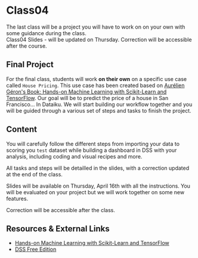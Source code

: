 # Class04

The last class will be a project you will have to work on on your own with some guidance during the class.  
Class04 Slides - will be updated on Thursday. Correction will be accessible after the course.  

## Final Project  

For the final class, students will work **on their own** on a specific use case called `House Pricing`. This use case has been created based on [Aurélien Géron's Book: Hands-on Machine Learning with Scikit-Learn and TensorFlow](https://github.com/ageron/handson-ml). Our goal will be to predict the price of a house in San Francisco... In Dataiku. We will start building our workflow together and you will be guided through a various set of steps and tasks to finish the project.  

## Content 

You will carefully follow the different steps from importing your data to scoring you `test` dataset while building a dashboard in DSS with your analysis, including coding and visual recipes and more.  

All tasks and steps will be detailled in the slides, with a correction updated at the end of the class.  

Slides will be available on Thursday, April 16th with all the instructions. You will be evaluated on your project but we will work together on some new features.  

Correction will be accessible after the class.  

## Resources & External Links
- [Hands-on Machine Learning with Scikit-Learn and TensorFlow](https://github.com/ageron/handson-ml) 
- [DSS Free Edition](https://www.dataiku.com/product/get)

